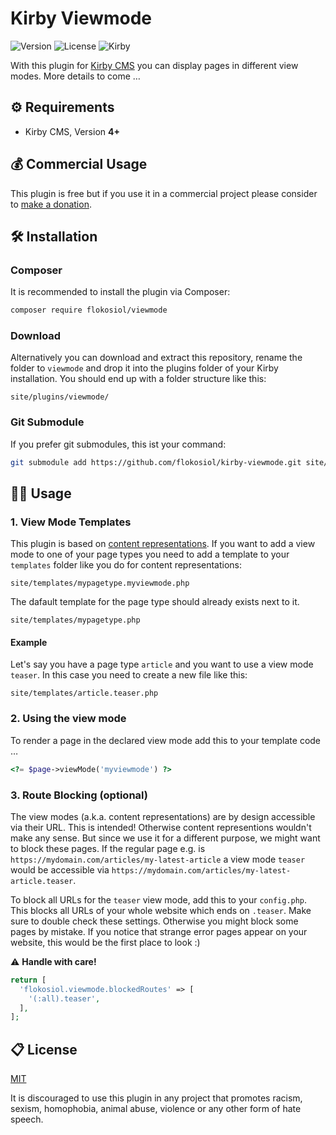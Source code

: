 # Kirby Viewmode

![Version](https://img.shields.io/badge/Version-1.0.0-blue.svg) ![License](https://img.shields.io/badge/License-MIT-green.svg) ![Kirby](https://img.shields.io/badge/Kirby-4+-f0c674.svg)

With this plugin for [Kirby CMS](http://getkirby.com) you can display pages in different view modes. More details to come …

## ⚙️ Requirements

+ Kirby CMS, Version **4+**

## 💰 Commercial Usage

This plugin is free but if you use it in a commercial project please consider to [make a donation](https://www.paypal.me/flokosiol).

## 🛠️ Installation

### Composer

It is recommended to install the plugin via Composer:

```bash
composer require flokosiol/viewmode
```

### Download

Alternatively you can download and extract this repository, rename the folder to `viewmode` and drop it into the plugins folder of your Kirby installation. You should end up with a folder structure like this:

```
site/plugins/viewmode/
```

### Git Submodule

If you prefer git submodules, this ist your command:

```bash
git submodule add https://github.com/flokosiol/kirby-viewmode.git site/plugins/viewmode
```

## 🧑‍💻 Usage

### 1. View Mode Templates

This plugin is based on [content representations](https://getkirby.com/docs/guide/templates/content-representations). If you want to add a view mode to one of your page types you need to add a template to your `templates` folder like you do for content representations:

```
site/templates/mypagetype.myviewmode.php
```

The dafault template for the page type should already exists next to it.

```
site/templates/mypagetype.php
```

#### Example

Let's say you have a page type `article` and you want to use a view mode `teaser`. In this case you need to create a new file like this: 

```
site/templates/article.teaser.php
```

### 2. Using the view mode

To render a page in the declared view mode add this to your template code …

```php
<?= $page->viewMode('myviewmode') ?>
```


### 3. Route Blocking (optional)

The view modes (a.k.a. content representations) are by design accessible via their URL. This is intended! Otherwise content representions wouldn't make any sense. But since we use it for a different purpose, we might want to block these pages. If the regular page e.g. is `https://mydomain.com/articles/my-latest-article` a view mode `teaser` would be accessible via `https://mydomain.com/articles/my-latest-article.teaser`.

To block all URLs for the `teaser` view mode, add this to your `config.php`. This blocks all URLs of your whole website which ends on `.teaser`. Make sure to double check these settings. Otherwise you might block some pages by mistake. If you notice that strange error pages appear on your website, this would be the first place to look :)

⚠️ **Handle with care!**
```php
return [
  'flokosiol.viewmode.blockedRoutes' => [
    '(:all).teaser',
  ],
];
```

## 📋 License

[MIT](https://github.com/flokosiol/kirby-viewmode/blob/master/LICENSE)

It is discouraged to use this plugin in any project that promotes racism, sexism, homophobia, animal abuse, violence or any other form of hate speech.
